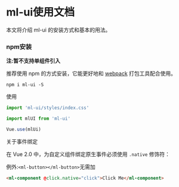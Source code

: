 # ml-ui使用文档
本文将介绍 ml-ui 的安装方式和基本的用法。

### npm安装

<strong>注:暂不支持单组件引入</strong>

推荐使用 npm 的方式安装，它能更好地和 [webpack](https://webpack.js.org/) 打包工具配合使用。
```npm
npm i ml-ui -S
```

使用
```js
import 'ml-ui/styles/index.css'

import mlUI from 'ml-ui'

Vue.use(mlUi)
```



关于事件绑定

在 Vue 2.0 中，为自定义组件绑定原生事件必须使用 `.native` 修饰符：

例外:`<ml-button></ml-button>`无需加

```html
<ml-component @click.native="click">Click Me</ml-component>
```